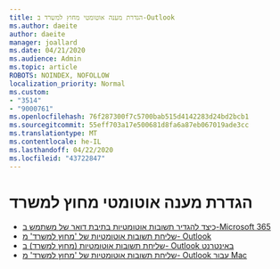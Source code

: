 ```yaml
---
title: הגדרת מענה אוטומטי מחוץ למשרד ב-Outlook
ms.author: daeite
author: daeite
manager: joallard
ms.date: 04/21/2020
ms.audience: Admin
ms.topic: article
ROBOTS: NOINDEX, NOFOLLOW
localization_priority: Normal
ms.custom:
- "3514"
- "9000761"
ms.openlocfilehash: 76f287300f7c5700bab515d4142283d24bd2bcb1
ms.sourcegitcommit: 55eff703a17e500681d8fa6a87eb067019ade3cc
ms.translationtype: MT
ms.contentlocale: he-IL
ms.lasthandoff: 04/22/2020
ms.locfileid: "43722847"
---
```

# <a name="set-up-out-of-office-automatic-replies"></a>הגדרת מענה אוטומטי מחוץ למשרד

- [כיצד להגדיר תשובות אוטומטיות בתיבת דואר של משתמש ב-Microsoft 365](https://docs.microsoft.com/exchange/troubleshoot/configure-mailboxes/set-automatic-replies)
- [שליחת תשובות אוטומטיות של 'מחוץ למשרד' מ- Outlook](https://support.office.com/article/9742f476-5348-4f9f-997f-5e208513bd67)
- [שליחת תשובות אוטומטיות (מחוץ למשרד) ב- Outlook באינטרנט](https://support.office.com/article/0c193ab0-b9e1-4058-84be-a5b014242290)
- [שליחת תשובות אוטומטיות של 'מחוץ למשרד' מ- Outlook עבור Mac](https://support.office.com/article/4e07ab75-beda-4f9e-bcdc-44471ebacdee)